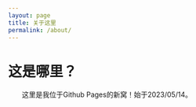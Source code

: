 ```yaml
---
layout: page
title: 关于这里
permalink: /about/
---
```


# 这是哪里？
&emsp;&emsp;这里是我位于Github Pages的新窝！始于2023/05/14。